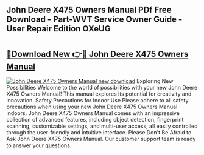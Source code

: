 ## John Deere X475 Owners Manual PDf Free Download - Part-WVT Service Owner Guide - User Repair Edition OXeUG

# <h2><a href="http://bc96566.oget.top/?id=John+Deere+X475+Owners+Manual">🔗Download New 👉🔴 John Deere X475 Owners Manual</a></h2>

[![John Deere X475 Owners Manual new download](https://i.imgur.com/5g1atiW.png)](http://bc96566.oget.top/?id=John+Deere+X475+Owners+Manual)
Exploring New Possibilities Welcome to the world of possibilities with your new John Deere X475 Owners Manual! This manual explores its potential for creativity and innovation. Safety Precautions for Indoor Use Please adhere to all safety precautions when using your new John Deere X475 Owners Manual indoors. John Deere X475 Owners Manual comes with an impressive collection of advanced features, including object detection, fingerprint scanning, customizable settings, and multi-user access, all easily controlled through the user-friendly and intuitive interface. Please Don't Be Afraid to Ask John Deere X475 Owners Manual. Our customer support team is ready to answer your questions.
